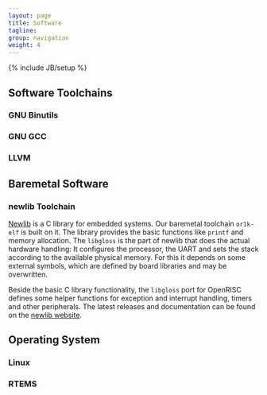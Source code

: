 ```yaml
---
layout: page
title: Software
tagline:
group: navigation
weight: 4
---
```

{% include JB/setup %}

## Software Toolchains

### <a id="binutils" /> GNU Binutils

### <a id="gcc" /> GNU GCC

### <a id="llvm" /> LLVM

## Baremetal Software

### <a id="newlib" /> newlib Toolchain

<a href="https://sourceware.org/newlib/">Newlib</a> is a C library for
embedded systems. Our baremetal toolchain `or1k-elf` is built on it.
The library provides the basic functions like `printf` and memory
allocation. The `libgloss` is the part of newlib that does the actual
hardware handling: It configures the processor, the UART and sets the
stack according to the available physical memory. For this it depends
on some external symbols, which are defined by board libraries and may
be overwritten.

Beside the basic C library functionality, the `libgloss` port for
OpenRISC defines some helper functions for exception and interrupt
handling, timers and other peripherals. The latest releases and
documentation can be found on the <a
href="http://openrisc.github.io/newlib">newlib website</a>.

## Operating System

### <a id="linux" /> Linux

### <a id="linux" /> RTEMS

